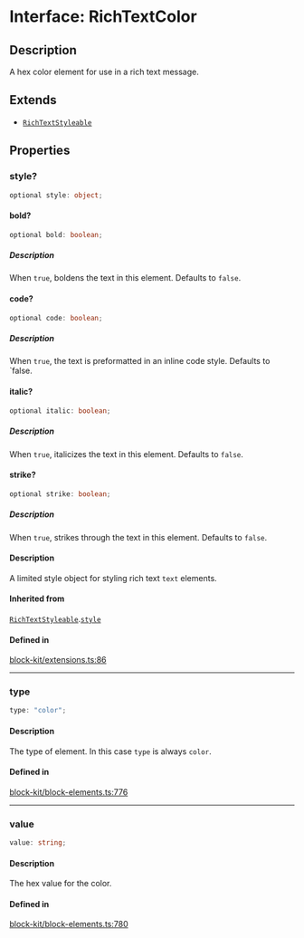 # Interface: RichTextColor

## Description

A hex color element for use in a rich text message.

## Extends

- [`RichTextStyleable`](Interface.RichTextStyleable.md)

## Properties

### style?

```ts
optional style: object;
```

#### bold?

```ts
optional bold: boolean;
```

##### Description

When `true`, boldens the text in this element. Defaults to `false`.

#### code?

```ts
optional code: boolean;
```

##### Description

When `true`, the text is preformatted in an inline code style. Defaults to `false.

#### italic?

```ts
optional italic: boolean;
```

##### Description

When `true`, italicizes the text in this element. Defaults to `false`.

#### strike?

```ts
optional strike: boolean;
```

##### Description

When `true`, strikes through the text in this element. Defaults to `false`.

#### Description

A limited style object for styling rich text `text` elements.

#### Inherited from

[`RichTextStyleable`](Interface.RichTextStyleable.md).[`style`](Interface.RichTextStyleable.md#style)

#### Defined in

[block-kit/extensions.ts:86](https://github.com/slackapi/node-slack-sdk/blob/main/packages/types/src/block-kit/extensions.ts#L86)

***

### type

```ts
type: "color";
```

#### Description

The type of element. In this case `type` is always `color`.

#### Defined in

[block-kit/block-elements.ts:776](https://github.com/slackapi/node-slack-sdk/blob/main/packages/types/src/block-kit/block-elements.ts#L776)

***

### value

```ts
value: string;
```

#### Description

The hex value for the color.

#### Defined in

[block-kit/block-elements.ts:780](https://github.com/slackapi/node-slack-sdk/blob/main/packages/types/src/block-kit/block-elements.ts#L780)
